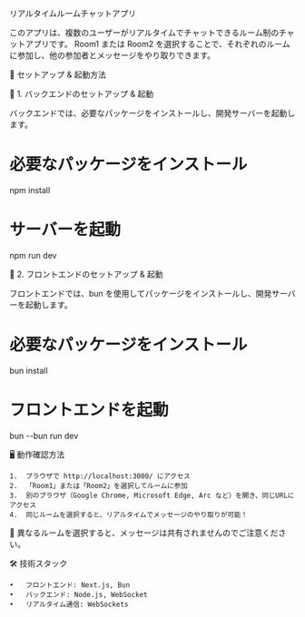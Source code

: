 リアルタイムルームチャットアプリ

このアプリは、複数のユーザーがリアルタイムでチャットできるルーム制のチャットアプリです。
Room1 または Room2 を選択することで、それぞれのルームに参加し、他の参加者とメッセージをやり取りできます。

🚀 セットアップ & 起動方法

🔧 1. バックエンドのセットアップ & 起動

バックエンドでは、必要なパッケージをインストールし、開発サーバーを起動します。

# 必要なパッケージをインストール
npm install

# サーバーを起動
npm run dev

🎨 2. フロントエンドのセットアップ & 起動

フロントエンドでは、bun を使用してパッケージをインストールし、開発サーバーを起動します。

# 必要なパッケージをインストール
bun install

# フロントエンドを起動
bun --bun run dev

🖥️ 動作確認方法

	1.	ブラウザで http://localhost:3000/ にアクセス
	2.	「Room1」または「Room2」を選択してルームに参加
	3.	別のブラウザ（Google Chrome, Microsoft Edge, Arc など）を開き、同じURLにアクセス
	4.	同じルームを選択すると、リアルタイムでメッセージのやり取りが可能！

🚨 異なるルームを選択すると、メッセージは共有されませんのでご注意ください。

🛠️ 技術スタック

	•	フロントエンド: Next.js, Bun
	•	バックエンド: Node.js, WebSocket
	•	リアルタイム通信: WebSockets
